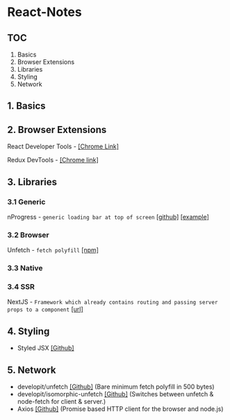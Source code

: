 # React-Notes

## TOC

1. Basics
2. Browser Extensions
3. Libraries
4. Styling
5. Network

## 1. Basics

## 2. Browser Extensions
React Developer Tools - [[Chrome Link]](https://chrome.google.com/webstore/detail/react-developer-tools/fmkadmapgofadopljbjfkapdkoienihi?hl=en)

Redux DevTools - [[Chrome link]](https://chrome.google.com/webstore/detail/redux-devtools/lmhkpmbekcpmknklioeibfkpmmfibljd?hl=en)

## 3. Libraries

### 3.1 Generic
nProgress - `generic loading bar at top of screen`
[[github]](https://github.com/rstacruz/nprogress)
[[example]](https://github.com/zeit/next.js/tree/canary/examples/with-loading)

### 3.2 Browser
Unfetch - `fetch polyfill` [[npm]](https://npm.im/unfetch)


### 3.3 Native

### 3.4 SSR
NextJS - `Framework which already contains routing and passing server props to a component` [[url]](https://nextjs.org)

## 4. Styling

- Styled JSX [[Github]](https://github.com/zeit/styled-jsx)

## 5. Network

- developit/unfetch [[Github]](https://github.com/developit/unfetch) (Bare minimum fetch polyfill in 500 bytes)
- developit/isomorphic-unfetch [[Github]](https://github.com/developit/unfetch/tree/master/packages/isomorphic-unfetch) (Switches between unfetch & node-fetch for client & server.)
- Axios [[Github]](https://github.com/axios/axios) (Promise based HTTP client for the browser and node.js)
